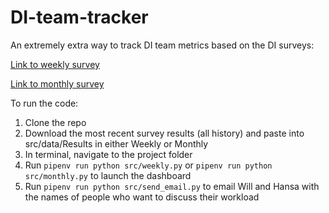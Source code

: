# DI-team-tracker

An extremely extra way to track DI team metrics based on the DI surveys:

[Link to weekly survey](https://forms.office.com/Pages/DesignPageV2.aspx?origin=NeoPortalPage&subpage=design&id=VMQEKxY4FESUTTf_kH9z0d5wsWds7_REoQcg4UZEhv5UQUpVMk1NMUcxUjRBUDkxUE5HRENVQ1dONC4u&analysis=true)

[Link to monthly survey](https://forms.office.com/Pages/DesignPageV2.aspx?origin=NeoPortalPage&subpage=design&id=VMQEKxY4FESUTTf_kH9z0d5wsWds7_REoQcg4UZEhv5UQlRRR1RYUU9ZVjFSMU5HSUVTQTUwRDg1Qi4u&analysis=true)

To run the code:

1. Clone the repo
2. Download the most recent survey results (all history) and paste into src/data/Results in either Weekly or Monthly
3. In terminal, navigate to the project folder
4. Run `pipenv run python src/weekly.py` or `pipenv run python src/monthly.py` to launch the dashboard
5. Run `pipenv run python src/send_email.py` to email Will and Hansa with the names of people who want to discuss their workload
